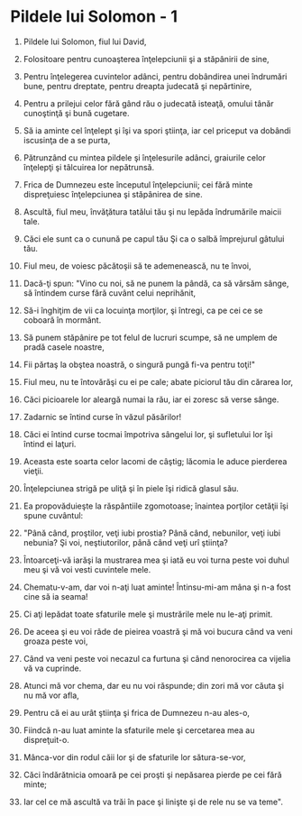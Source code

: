 # Pildele lui Solomon - 1

1. Pildele lui Solomon, fiul lui David, 

2. Folositoare pentru cunoaşterea înţelepciunii şi a stăpânirii de sine, 

3. Pentru înţelegerea cuvintelor adânci, pentru dobândirea unei îndrumări bune, pentru dreptate, pentru dreapta judecată şi nepărtinire, 

4. Pentru a prilejui celor fără gând rău o judecată isteaţă, omului tânăr cunoştinţă şi bună cugetare. 

5. Să ia aminte cel înţelept şi îşi va spori ştiinţa, iar cel priceput va dobândi iscusinţa de a se purta, 

6. Pătrunzând cu mintea pildele şi înţelesurile adânci, graiurile celor înţelepţi şi tâlcuirea lor nepătrunsă. 

7. Frica de Dumnezeu este începutul înţelepciunii; cei fără minte dispreţuiesc înţelepciunea şi stăpânirea de sine. 

8. Ascultă, fiul meu, învăţătura tatălui tău şi nu lepăda îndrumările maicii tale. 

9. Căci ele sunt ca o cunună pe capul tău Şi ca o salbă împrejurul gâtului tău. 

10. Fiul meu, de voiesc păcătoşii să te ademenească, nu te învoi, 

11. Dacă-ţi spun: "Vino cu noi, să ne punem la pândă, ca să vărsăm sânge, să întindem curse fără cuvânt celui neprihănit, 

12. Să-i înghiţim de vii ca locuinţa morţilor, şi întregi, ca pe cei ce se coboară în mormânt. 

13. Să punem stăpânire pe tot felul de lucruri scumpe, să ne umplem de pradă casele noastre, 

14. Fii părtaş la obştea noastră, o singură pungă fi-va pentru toţi!" 

15. Fiul meu, nu te întovărăşi cu ei pe cale; abate piciorul tău din cărarea lor, 

16. Căci picioarele lor aleargă numai la rău, iar ei zoresc să verse sânge. 

17. Zadarnic se întind curse în văzul păsărilor! 

18. Căci ei întind curse tocmai împotriva sângelui lor, şi sufletului lor îşi întind ei laţuri. 

19. Aceasta este soarta celor lacomi de câştig; lăcomia le aduce pierderea vieţii. 

20. Înţelepciunea strigă pe uliţă şi în piele îşi ridică glasul său. 

21. Ea propovăduieşte la răspântiile zgomotoase; înaintea porţilor cetăţii îşi spune cuvântul: 

22. "Până când, proştilor, veţi iubi prostia? Până când, nebunilor, veţi iubi nebunia? Şi voi, neştiutorilor, până când veţi urî ştiinţa? 

23. Întoarceţi-vă iarăşi la mustrarea mea şi iată eu voi turna peste voi duhul meu şi vă voi vesti cuvintele mele. 

24. Chematu-v-am, dar voi n-aţi luat aminte! Întinsu-mi-am mâna şi n-a fost cine să ia seama! 

25. Ci aţi lepădat toate sfaturile mele şi mustrările mele nu le-aţi primit. 

26. De aceea şi eu voi râde de pieirea voastră şi mă voi bucura când va veni groaza peste voi, 

27. Când va veni peste voi necazul ca furtuna şi când nenorocirea ca vijelia vă va cuprinde. 

28. Atunci mă vor chema, dar eu nu voi răspunde; din zori mă vor căuta şi nu mă vor afla, 

29. Pentru că ei au urât ştiinţa şi frica de Dumnezeu n-au ales-o, 

30. Fiindcă n-au luat aminte la sfaturile mele şi cercetarea mea au dispreţuit-o. 

31. Mânca-vor din rodul căii lor şi de sfaturile lor sătura-se-vor, 

32. Căci îndărătnicia omoară pe cei proşti şi nepăsarea pierde pe cei fără minte; 

33. Iar cel ce mă ascultă va trăi în pace şi linişte şi de rele nu se va teme". 

